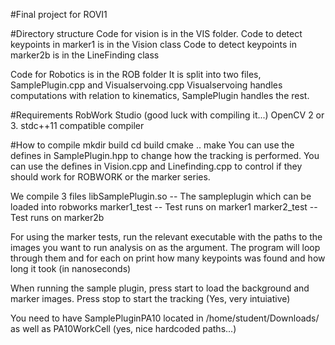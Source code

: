 #Final project for ROVI1

#Directory structure
Code for vision is in the VIS folder.
Code to detect keypoints in marker1 is in the Vision class
Code to detect keypoints in marker2b is in the LineFinding class

Code for Robotics is in the ROB folder
It is split into two files, SamplePlugin.cpp and Visualservoing.cpp
Visualservoing handles computations with relation to kinematics, SamplePlugin handles the rest.


#Requirements
RobWork Studio (good luck with compiling it...)
OpenCV 2 or 3.
stdc++11 compatible compiler

#How to compile
mkdir build
cd build
cmake ..
make
You can use the defines in SamplePlugin.hpp to change how the tracking is performed.
You can use the defines in Vision.cpp and Linefinding.cpp to control if they should work for ROBWORK or the marker series.


We compile 3 files
libSamplePlugin.so -- The sampleplugin which can be loaded into robworks
marker1_test -- Test runs on marker1
marker2_test --Test runs on marker2b

For using the marker tests, run the relevant executable with the paths to the images you want to run analysis on as the argument. The program will loop through them and for each on print how many keypoints was found and how long it took (in nanoseconds)

When running the sample plugin, press start to load the background and marker images.
Press stop to start the tracking (Yes, very intuiative)

You need to have SamplePluginPA10 located in /home/student/Downloads/ as well as PA10WorkCell
(yes, nice hardcoded paths...)
